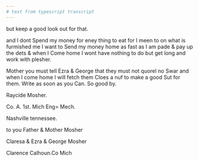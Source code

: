 ```yaml
---
# text from typescript transcript
---
```

but keep a good look out for that. 

and I dont Spend my money for eney thing to eat for I meen to on what is furmished me I want to Send my money home as fast as I am pade & pay up the dets & when I Come home I wont have nothing to do but get long and work with plesher. 

Mother you must tell Ezra & George that they must not quorel no Swar and when I come home I will fetch them Cloes a nuf to make a good Sut for them. Write as soon as you Can. So good by. 

Raycide Mosher. 

Co. A. 1st. Mich Eng= Mech. 

Nashville tennessee. 

to you Father & Mother Mosher

Claresa & Ezra & George Mosher

Clarence Calhoun.Co Mich